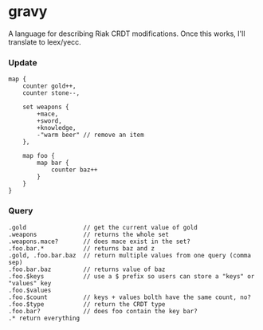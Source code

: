 gravy
=====

A language for describing Riak CRDT modifications. Once this works, I'll translate to leex/yecc.


### Update
```
map {
	counter gold++,
	counter stone--,

	set weapons {
		+mace,
		+sword,
		+knowledge,
		-"warm beer" // remove an item
	},

	map foo {
		map bar {
			counter baz++
		}
	}
}
```

### Query
```
.gold                // get the current value of gold
.weapons             // returns the whole set
.weapons.mace?       // does mace exist in the set?
.foo.bar.*           // returns baz and z
.gold, .foo.bar.baz  // return multiple values from one query (comma sep)
.foo.bar.baz         // returns value of baz
.foo.$keys           // use a $ prefix so users can store a "keys" or "values" key
.foo.$values
.foo.$count          // keys + values bolth have the same count, no?
.foo.$type           // return the CRDT type
.foo.bar?            // does foo contain the key bar?
.* return everything
```
